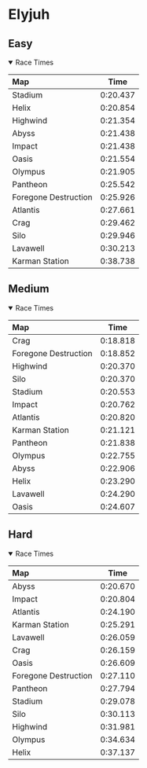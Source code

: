 # EIyjuh
## Easy
<details open>
<summary>Race Times</summary>

| Map      | Time  |
| :------------- | :-----: |
| Stadium              | 0:20.437 |
| Helix              | 0:20.854 |
| Highwind              | 0:21.354 |
| Abyss              | 0:21.438 |
| Impact              | 0:21.438 |
| Oasis              | 0:21.554 |
| Olympus              | 0:21.905 |
| Pantheon              | 0:25.542 |
| Foregone Destruction              | 0:25.926 |
| Atlantis              | 0:27.661 |
| Crag              | 0:29.462 |
| Silo              | 0:29.946 |
| Lavawell              | 0:30.213 |
| Karman Station              | 0:38.738 |

</details>

## Medium
<details open>
<summary>Race Times</summary>

| Map      | Time  |
| :------------- | :-----: |
| Crag              | 0:18.818 |
| Foregone Destruction              | 0:18.852 |
| Highwind              | 0:20.370 |
| Silo              | 0:20.370 |
| Stadium              | 0:20.553 |
| Impact              | 0:20.762 |
| Atlantis              | 0:20.820 |
| Karman Station              | 0:21.121 |
| Pantheon              | 0:21.838 |
| Olympus              | 0:22.755 |
| Abyss              | 0:22.906 |
| Helix              | 0:23.290 |
| Lavawell              | 0:24.290 |
| Oasis              | 0:24.607 |

</details>

## Hard
<details open>
<summary>Race Times</summary>

| Map      | Time  |
| :------------- | :-----: |
| Abyss              | 0:20.670 |
| Impact              | 0:20.804 |
| Atlantis              | 0:24.190 |
| Karman Station              | 0:25.291 |
| Lavawell              | 0:26.059 |
| Crag              | 0:26.159 |
| Oasis              | 0:26.609 |
| Foregone Destruction              | 0:27.110 |
| Pantheon              | 0:27.794 |
| Stadium              | 0:29.078 |
| Silo              | 0:30.113 |
| Highwind              | 0:31.981 |
| Olympus              | 0:34.634 |
| Helix              | 0:37.137 |

</details>
